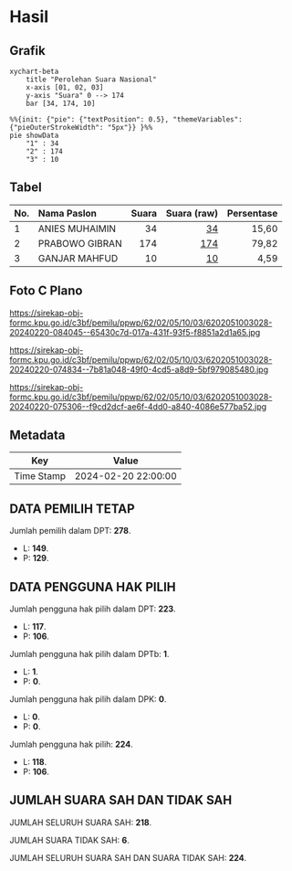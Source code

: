 # Hasil

## Grafik

```mermaid
xychart-beta
    title "Perolehan Suara Nasional"
    x-axis [01, 02, 03]
    y-axis "Suara" 0 --> 174
    bar [34, 174, 10]
```

```mermaid
%%{init: {"pie": {"textPosition": 0.5}, "themeVariables": {"pieOuterStrokeWidth": "5px"}} }%%
pie showData
    "1" : 34
    "2" : 174
    "3" : 10
```

## Tabel

| No. | Nama Paslon    | Suara | Suara (raw) | Persentase |
|:--- |:-------------- | -----:| -----------:| ----------:|
| 1   | ANIES MUHAIMIN | 34    | [34][p-1]   | 15,60      |
| 2   | PRABOWO GIBRAN | 174   | [174][p-2]  | 79,82      |
| 3   | GANJAR MAHFUD  | 10    | [10][p-3]   | 4,59       |


[p-1]: https://github.com/gigit-pemilu/pemilu-2024/blob/main/pilpres/hitung-suara/sub/62-kalimantan-tengah/sub/02-kotawaringin-timur/sub/05-baamang/sub/1003-baamang-hulu/sub/028-tps/sub/paslon-1.txt
[p-2]: https://github.com/gigit-pemilu/pemilu-2024/blob/main/pilpres/hitung-suara/sub/62-kalimantan-tengah/sub/02-kotawaringin-timur/sub/05-baamang/sub/1003-baamang-hulu/sub/028-tps/sub/paslon-2.txt
[p-3]: https://github.com/gigit-pemilu/pemilu-2024/blob/main/pilpres/hitung-suara/sub/62-kalimantan-tengah/sub/02-kotawaringin-timur/sub/05-baamang/sub/1003-baamang-hulu/sub/028-tps/sub/paslon-3.txt

## Foto C Plano

https://sirekap-obj-formc.kpu.go.id/c3bf/pemilu/ppwp/62/02/05/10/03/6202051003028-20240220-084045--65430c7d-017a-431f-93f5-f8851a2d1a65.jpg

https://sirekap-obj-formc.kpu.go.id/c3bf/pemilu/ppwp/62/02/05/10/03/6202051003028-20240220-074834--7b81a048-49f0-4cd5-a8d9-5bf979085480.jpg

https://sirekap-obj-formc.kpu.go.id/c3bf/pemilu/ppwp/62/02/05/10/03/6202051003028-20240220-075306--f9cd2dcf-ae6f-4dd0-a840-4086e577ba52.jpg


## Metadata

| Key        | Value               |
| ---------- | ------------------- |
| Time Stamp | 2024-02-20 22:00:00 |


## DATA PEMILIH TETAP

Jumlah pemilih dalam DPT: **278**.
 * L: **149**.
 * P: **129**.

## DATA PENGGUNA HAK PILIH

Jumlah pengguna hak pilih dalam DPT: **223**.
 * L: **117**.
 * P: **106**.

Jumlah pengguna hak pilih dalam DPTb: **1**.
 * L: **1**.
 * P: **0**.

Jumlah pengguna hak pilih dalam DPK: **0**.
 * L: **0**.
 * P: **0**.

Jumlah pengguna hak pilih: **224**.
 * L: **118**.
 * P: **106**.

## JUMLAH SUARA SAH DAN TIDAK SAH

JUMLAH SELURUH SUARA SAH: **218**.

JUMLAH SUARA TIDAK SAH: **6**.

JUMLAH SELURUH SUARA SAH DAN SUARA TIDAK SAH: **224**.


